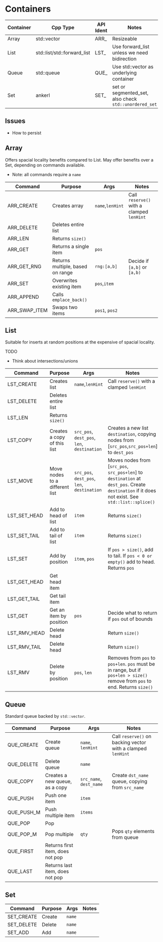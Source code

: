 

# Containers

|Container|Cpp Type|API Ident|Notes|
|---|---|---|---|
|Array|std::vector|ARR_|Resizeable|
|List|std::list/std::forward_list|LST_|Use forward_list unless we need bidirection|
|Queue|std::queue|QUE_|Use std::vector as underlying container|
|Set|ankerl|SET_|set or segmented_set, also check `std::unordered_set`|


## Issues
- How to persist


## Array
Offers spacial locality benefits compared to List. May offer benefits over a Set, depending on commands available.

- Note: all commands require a `name`

|Command|Purpose|Args|Notes|
|---|---|---|---|
|ARR_CREATE|Creates array|`name`,`lenHint`|Call `reserve()` with a clamped `lenHint`|
|ARR_DELETE|Deletes entire list|||
|ARR_LEN|Returns `size()`|||
|ARR_GET|Returns a single item|`pos`||
|ARR_GET_RNG|Returns multiple, based on range|`rng:[a,b]`|Decide if `[a,b]` or `[a,b)`|
|ARR_SET|Overwrites existing item|`pos`,`item`||
|ARR_APPEND|Calls `emplace_back()`|||
|ARR_SWAP_ITEM|Swaps two items|`pos1`, `pos2`||


## List
Suitable for inserts at random positions at the expensive of spacial locality.

TODO
- Think about intersections/unions

|Command|Purpose|Args|Notes|
|---|---|---|---|
|LST_CREATE|Creates list|`name`,`lenHint`|Call `reserve()` with a clamped `lenHint`|
|LST_DELETE|Deletes entire list|||
|LST_LEN|Returns `size()`|||
|LST_COPY|Creates a copy of this list|`src_pos`, `dest_pos`, `len`, `destination`|Creates a new list `destination`, copying nodes from [`src_pos`,`src_pos+len`] to `dest_pos`|
|LST_MOVE|Move nodes to a different list|`src_pos`, `dest_pos`, `len`, `destination`|Moves nodes from [`src_pos`, `src_pos+len`] to `destination` at `dest_pos`. Create `destination` if it does not exist. See `std::list::splice()`|
|LST_SET_HEAD|Add to head of list|`item`|Returns `size()`|
|LST_SET_TAIL|Add to tail of list|`item`|Returns `size()`|
|LST_SET|Add by position|`item`, `pos`|If `pos > size()`, add to tail. If `pos < 0 or empty()` add to head. Returns `pos`|
|LST_GET_HEAD|Get head item|||
|LST_GET_TAIL|Get tail item|||
|LST_GET|Get an item by position|`pos`|Decide what to return if `pos` out of bounds|
|LST_RMV_HEAD|Delete head||Return `size()`|
|LST_RMV_TAIL|Delete head||Return `size()`|
|LST_RMV|Delete by position|`pos`, `len`|Removes from `pos` to `pos+len`. `pos` must be in range, but if `pos+len > size()` remove from `pos` to end. Returns `size()`|


## Queue
Standard queue backed by `std::vector`.

|Command|Purpose|Args|Notes|
|---|---|---|---|
|QUE_CREATE|Create queue|`name`, `lenHint`|Call `reserve()` on backing vector with a clamped `lenHint`|
|QUE_DELETE|Delete queue|`name`||
|QUE_COPY|Creates a new queue, as a copy|`src_name`, `dest_name`|Create `dst_name` queue, copying from `src_name`|
|QUE_PUSH|Push one item|`item`||
|QUE_PUSH_M|Push multiple item|`items`||
|QUE_POP|Pop|||
|QUE_POP_M|Pop multiple|`qty`|Pops `qty` elements from queue|
|QUE_FIRST|Returns first item, does not pop|||
|QUE_LAST|Returns last item, does not pop|||


## Set
|Command|Purpose|Args|Notes|
|---|---|---|---|
|SET_CREATE|Create|`name`||
|SET_DELETE|Delete|`name`||
|SET_ADD|Add|`name`||